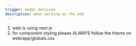 ```yaml
---
trigger: model_decision
description: when working on the web
---
```


1. web is using next js
2. for component styling please ALWAYS follow the theme on web/app/globals.css